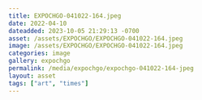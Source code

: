 ```yaml
---
title: EXPOCHGO-041022-164.jpeg
date: 2022-04-10
dateadded: 2023-10-05 21:29:13 -0700
asset: /assets/EXPOCHGO/EXPOCHGO-041022-164.jpeg
image: /assets/EXPOCHGO/EXPOCHGO-041022-164.jpeg
categories: image
gallery: expochgo
permalink: /media/expochgo/expochgo-041022-164-jpeg
layout: asset
tags: ["art", "times"]
--- 
```

